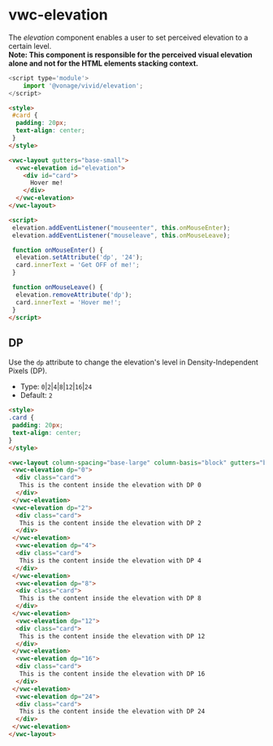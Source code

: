 # vwc-elevation

The _elevation_ component enables a user to set perceived elevation to a certain level.  
**Note: This component is responsible for the perceived visual elevation alone and not for the HTML elements stacking context.**

```js
<script type='module'>
    import '@vonage/vivid/elevation';
</script>
```

```html preview
<style>
 #card {
  padding: 20px;
  text-align: center;
 }
</style>

<vwc-layout gutters="base-small">
  <vwc-elevation id="elevation">
    <div id="card">
      Hover me!
    </div>
  </vwc-elevation>
</vwc-layout>

<script>
 elevation.addEventListener("mouseenter", this.onMouseEnter);
 elevation.addEventListener("mouseleave", this.onMouseLeave);

 function onMouseEnter() {
  elevation.setAttribute('dp', '24');
  card.innerText = 'Get OFF of me!';
 }

 function onMouseLeave() {
  elevation.removeAttribute('dp');
  card.innerText = 'Hover me!';
 }
</script>

```

## DP

Use the `dp` attribute to change the elevation's level in Density-Independent Pixels (DP).

- Type: `0`|`2`|`4`|`8`|`12`|`16`|`24`
- Default: `2`

```html preview
<style>
.card {
 padding: 20px;
 text-align: center;
}
</style>

<vwc-layout column-spacing="base-large" column-basis="block" gutters="base-small">
 <vwc-elevation dp="0">
  <div class="card">
   This is the content inside the elevation with DP 0
  </div>
 </vwc-elevation>
 <vwc-elevation dp="2">
  <div class="card">
   This is the content inside the elevation with DP 2
  </div>
 </vwc-elevation>
  <vwc-elevation dp="4">
  <div class="card">
   This is the content inside the elevation with DP 4
  </div>
 </vwc-elevation>
  <vwc-elevation dp="8">
  <div class="card">
   This is the content inside the elevation with DP 8
  </div>
 </vwc-elevation>
  <vwc-elevation dp="12">
  <div class="card">
   This is the content inside the elevation with DP 12
  </div>
 </vwc-elevation>
  <vwc-elevation dp="16">
  <div class="card">
   This is the content inside the elevation with DP 16
  </div>
 </vwc-elevation>
  <vwc-elevation dp="24">
  <div class="card">
   This is the content inside the elevation with DP 24
  </div>
 </vwc-elevation>
</vwc-layout>
```
